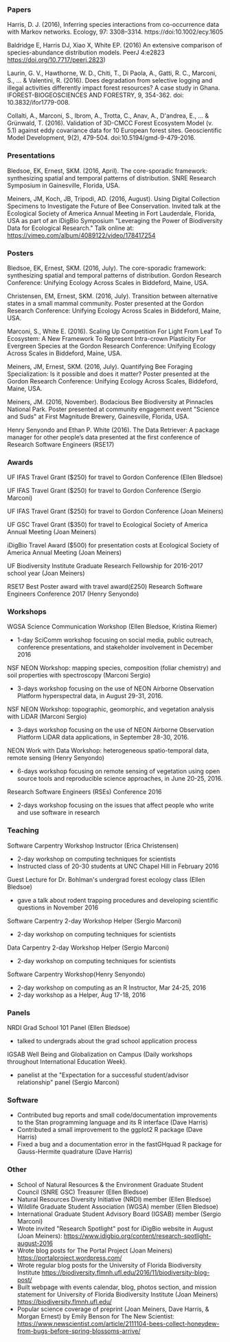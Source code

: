 ### Papers

Harris, D. J. (2016), Inferring species interactions from co-occurrence data with Markov networks. Ecology, 97: 3308–3314. https://doi:10.1002/ecy.1605

Baldridge E, Harris DJ, Xiao X, White EP. (2016) An extensive comparison of species-abundance distribution models. PeerJ 4:e2823 https://doi.org/10.7717/peerj.2823)

Laurin, G. V., Hawthorne, W. D., Chiti, T., Di Paola, A., Gatti, R. C., Marconi, S., ... & Valentini, R. (2016). Does degradation from selective logging and illegal activities differently impact forest resources? A case study in Ghana. IFOREST-BIOGEOSCIENCES AND FORESTRY, 9, 354-362. doi: 10.3832/ifor1779-008.

Collalti, A., Marconi, S., Ibrom, A., Trotta, C., Anav, A., D'andrea, E., ... & Grünwald, T. (2016). Validation of 3D-CMCC Forest Ecosystem Model (v. 5.1) against eddy covariance data for 10 European forest sites. Geoscientific Model Development, 9(2), 479-504. doi:10.5194/gmd-9-479-2016.


### Presentations

Bledsoe, EK, Ernest, SKM.  (2016, April). The core-sporadic framework: synthesizing spatial and temporal patterns of distribution. SNRE Research Symposium in Gainesville, Florida, USA.  
  
Meiners, JM, Koch, JB, Tripodi, AD. (2016, August). Using Digital Collection Specimens to Investigate the Future of Bee Conservation. Invited talk at the Ecological Society of America Annual Meeting in Fort Lauderdale, Florida, USA as part of an iDigBio Symposium "Leveraging the Power of Biodiversity Data for Ecological Research." Talk online at: https://vimeo.com/album/4089122/video/178417254


### Posters

Bledsoe, EK, Ernest, SKM.  (2016, July). The core-sporadic framework: synthesizing spatial and temporal patterns of distribution. Gordon Research Conference: Unifying Ecology Across Scales in Biddeford, Maine, USA.

Christensen, EM, Ernest, SKM.  (2016, July).  Transition between alternative states in a small 	mammal community.  Poster presented at the Gordon Research Conference: Unifying 	Ecology Across Scales in Biddeford, Maine, USA. 

Marconi, S., White E. (2016). Scaling Up Competition For Light From Leaf To Ecosystem: A New Framework To Represent Intra-crown Plasticity For Evergreen Species at the Gordon Research Conference: Unifying Ecology Across Scales in Biddeford, Maine, USA.  

Meiners, JM, Ernest, SKM. (2016, July). Quantifying Bee Foraging Specialization: Is it possible and does it matter? Poster presented at the Gordon Research Conference: Unifying Ecology Across Scales, Biddeford, Maine, USA.  
  
Meiners, JM. (2016, November). Bodacious Bee Biodiversity at Pinnacles National Park. Poster presented at community engagement event "Science and Suds" at First Magnitude Brewery, Gainesville, Florida, USA.

Henry Senyondo and Ethan P. White (2016). The Data Retriever: A package manager for other people’s data presented at the first conference of Research Software Engineers (RSE17)


### Awards

UF IFAS Travel Grant ($250) for travel to Gordon Conference (Ellen Bledsoe)

UF IFAS Travel Grant ($250) for travel to Gordon Conference (Sergio Marconi)  

UF IFAS Travel Grant ($250) for travel to Gordon Conference (Joan Meiners)  
   
UF GSC Travel Grant ($350) for travel to Ecological Society of America Annual Meeting (Joan Meiners)  
  
iDigBio Travel Award ($500) for presentation costs at Ecological Society of America Annual Meeting (Joan Meiners)  

UF Biodiversity Institute Graduate Research Fellowship for 2016-2017 school year (Joan Meiners)  

RSE17 Best Poster award with travel award(£250) Research Software Engineers Conference 2017 (Henry Senyondo)


### Workshops

WGSA Science Communication Workshop (Ellen Bledsoe, Kristina Riemer)
* 1-day SciComm workshop focusing on social media, public outreach, conference presentations, and stakeholder involvement in December 2016

NSF NEON Workshop: mapping species, composition (foliar chemistry) and soil properties with spectroscopy (Marconi Sergio) 
* 3-days workshop focusing on the use of NEON Airborne Observation Platform  hyperspectral data, in August 29-31, 2016.

NSF NEON Workshop: topographic, geomorphic, and vegetation analysis with LiDAR (Marconi Sergio) 
* 3-days workshop focusing on the use of NEON Airborne Observation Platform  LiDAR data applications, in September 28-30, 2016.

NEON Work with Data Workshop: heterogeneous spatio-temporal data, remote sensing (Henry Senyondo) 
* 6-days workshop focusing on remote sensing of vegetation using open source tools and reproducible science approaches, in June 20-25, 2016.

Research Software Engineers (RSEs)  Conference 2016
* 2-days workshop focusing on the issues that affect people who write and use software in research


### Teaching

Software Carpentry Workshop Instructor (Erica Christensen)
* 2-day workshop on computing techniques for scientists
* Instructed class of 20-30 students at UNC Chapel Hill in February 2016

Guest Lecture for Dr. Bohlman's undergrad forest ecology class (Ellen Bledsoe)
* gave a talk about rodent trapping procedures and developing scientific questions in November 2016

Software Carpentry 2-day Workshop Helper (Sergio Marconi) 
* 2-day workshop on computing techniques for scientists

Data Carpentry 2-day Workshop Helper (Sergio Marconi) 
* 2-day workshop on computing techniques for scientists

Software Carpentry Workshop(Henry Senyondo)
* 2-day workshop on computing as an R Instructor, Mar 24-25, 2016
* 2-day workshop as a Helper, Aug 17-18, 2016


### Panels

NRDI Grad School 101 Panel (Ellen Bledsoe)
* talked to undergrads about the grad school application process

IGSAB Well Being and Globalization on Campus (Daily workshops throughout  International Education Week). 
* panelist at the "Expectation for a successful student/advisor relationship" panel (Sergio Marconi)


### Software

* Contributed bug reports and small code/documentation improvements to the Stan programming language and its R interface (Dave Harris)
* Contributed a small improvement to the ggplot2 R package (Dave Harris)
* Fixed a bug and a documentation error in the fastGHquad R package for Gauss-Hermite quadrature (Dave Harris)


### Other

* School of Natural Resources & the Environment Graduate Student Council (SNRE GSC) Treasurer (Ellen Bledsoe)
* Natural Resources Diversity Initiative (NRDI) member (Ellen Bledsoe) 
* Wildlife Graduate Student Association (WGSA) member (Ellen Bledsoe)
* International Graduate Student Advisory Board (IGSAB) member (Sergio Marconi)  
* Wrote invited "Research Spotlight" post for iDigBio website in August (Joan Meiners): https://www.idigbio.org/content/research-spotlight-august-2016  
* Wrote blog posts for The Portal Project (Joan Meiners) https://portalproject.wordpress.com/  
* Wrote regular blog posts for the University of Florida Biodiversity Institute https://biodiversity.flmnh.ufl.edu/2016/11/biodiversity-blog-post/  
* Built webpage with events calendar, blog, photos section, and mission statement for University of Florida Biodiversity Institute (Joan Meiners) https://biodiversity.flmnh.ufl.edu/  
* Popular science coverage of preprint (Joan Meiners, Dave Harris, & Morgan Ernest) by Emily Benson for The New Scientist: https://www.newscientist.com/article/2111104-bees-collect-honeydew-from-bugs-before-spring-blossoms-arrive/
